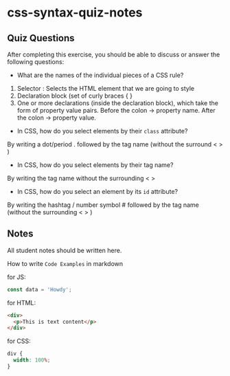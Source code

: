 # css-syntax-quiz-notes

## Quiz Questions

After completing this exercise, you should be able to discuss or answer the following questions:

- What are the names of the individual pieces of a CSS rule?

1. Selector : Selects the HTML element that we are going to style
2. Declaration block (set of curly braces { }
3. One or more declarations (inside the declaration block), which take the form of property value pairs. Before the colon -> property name. After the colon -> property value.

- In CSS, how do you select elements by their `class` attribute?

By writing a dot/period . followed by the tag name (without the surround < > )

- In CSS, how do you select elements by their tag name?

By writing the tag name without the surrounding < >

- In CSS, how do you select an element by its `id` attribute?

By writing the hashtag / number symbol # followed by the tag name (without the surrounding < > )

## Notes

All student notes should be written here.

How to write `Code Examples` in markdown

for JS:

```javascript
const data = 'Howdy';
```

for HTML:

```html
<div>
  <p>This is text content</p>
</div>
```

for CSS:

```css
div {
  width: 100%;
}
```
